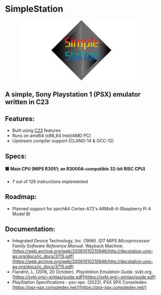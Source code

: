 # SimpleStation
<p align="center">
  <img src="resources/banner.png" width="400" height="200"/>
</p>

## A simple, Sony Playstation 1 (PSX) emulator written in C23


## Features:
* Built using [C23](https://en.cppreference.com/w/c/23) features
* Runs on amd64 (x86_64 Intel/AMD PC)
* Upstream compiler support (CLANG-14 & GCC-12)

## Specs:
#### 🟩 Main CPU (MIPS R3051; an R3000A-compatible 32-bit RISC CPU)
* 7 out of 126 instructions implemented

## Roadmap:
* Planned support for aarch64 Cortex-A72's ARMv8-A (Raspberry Pi 4 Model B)

## Documentation:
* Integrated Device Technology, Inc. (1996). _IDT MIPS Microprocessor Family Software Reference Manual_. Wayback Machine. [https://web.archive.org/web/20061010210946/http://decstation.unix-ag.org/docs/ic_docs/3715.pdf](https://web.archive.org/web/20061010210946/http://decstation.unix-ag.org/docs/ic_docs/3715.pdf)
* Flandrin, L. (2016, 20 October). _Playstation Emulation Guide_. svkt.org. [https://svkt.org/~simias/guide.pdf](https://svkt.org/~simias/guide.pdf)
* PlayStation Specifications - psx-spx. (2022). PSX SPX Consoledev. [https://psx-spx.consoledev.net/](https://psx-spx.consoledev.net/)
